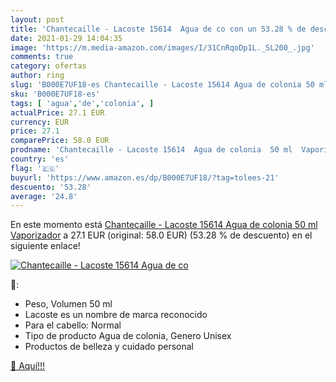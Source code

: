 ```yaml
---
layout: post
title: 'Chantecaille - Lacoste 15614  Agua de co con un 53.28 % de descuento'
date: 2021-01-29 14:04:35
image: 'https://m.media-amazon.com/images/I/31CnRqoDp1L._SL200_.jpg'
comments: true
category: ofertas
author: ring
slug: 'B000E7UF18-es Chantecaille - Lacoste 15614 Agua de colonia 50 ml...'
sku: 'B000E7UF18-es'
tags: [ 'agua','de','colonia', ]
actualPrice: 27.1 EUR
currency: EUR
price: 27.1
comparePrice: 58.0 EUR
prodname: 'Chantecaille - Lacoste 15614  Agua de colonia  50 ml  Vaporizador'
country: 'es'
flag: '🇪🇸'
buyurl: 'https://www.amazon.es/dp/B000E7UF18/?tag=tolees-21'
descuento: '53.28'
average: '24.8'
---
```


En este momento está [Chantecaille - Lacoste 15614  Agua de colonia  50 ml  Vaporizador](https://www.amazon.es/dp/B000E7UF18/?tag=tolees-21) a 27.1 EUR (original: 58.0 EUR) (53.28 %  de descuento) en el siguiente enlace!

[![Chantecaille - Lacoste 15614  Agua de co](https://m.media-amazon.com/images/I/31CnRqoDp1L._SL200_.jpg)](https://www.amazon.es/dp/B000E7UF18/?tag=tolees-21)

🔎:

- Peso, Volumen 50 ml
- Lacoste es un nombre de marca reconocido
- Para el cabello: Normal
- Tipo de producto Agua de colonia, Genero Unisex
- Productos de belleza y cuidado personal

[🛒 Aquí!!!](https://www.amazon.es/dp/B000E7UF18/?tag=tolees-21)
